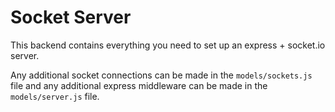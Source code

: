 # Socket Server


This backend contains everything you need to set up an express + socket.io server.

Any additional socket connections can be made in the ```models/sockets.js``` file and any additional express middleware can be made in the ```models/server.js``` file.
